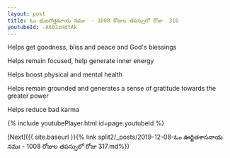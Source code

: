 ```yaml
---
layout: post
title: ఓం భుజగోత్తమాయ నమః  - 1008 రోజుల తపస్సులో రోజు  316
youtubeId: -A602zHdtAk
---
```

 
 
Helps get goodness, bliss and peace and God's blessings
 
Helps remain focused, help generate inner energy 
 
Helps boost physical and mental health 
 
Helps remain grounded and generates a sense of gratitude towards the greater power 
 
Helps reduce bad karma
 
 
 
 


{% include youtubePlayer.html id=page.youtubeId %}
 
[Next]({{ site.baseurl }}{% link  split2/_posts/2019-12-08-ఓం ఊర్జితశాసనాయ నమః  - 1008 రోజుల తపస్సులో రోజు  317.md%})
 
